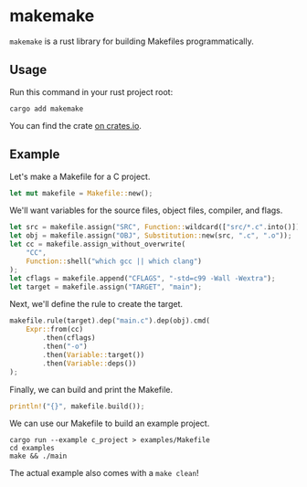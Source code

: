 # makemake

`makemake` is a rust library for building Makefiles programmatically.

## Usage

Run this command in your rust project root:
```
cargo add makemake
```
You can find the crate [on crates.io](https://crates.io/crates/makemake).

## Example

Let's make a Makefile for a C project.
```rs
let mut makefile = Makefile::new();
```

We'll want variables for the source files, object files, compiler, and flags.
```rs
let src = makefile.assign("SRC", Function::wildcard(["src/*.c".into()]));
let obj = makefile.assign("OBJ", Substitution::new(src, ".c", ".o"));
let cc = makefile.assign_without_overwrite(
    "CC",
    Function::shell("which gcc || which clang")
);
let cflags = makefile.append("CFLAGS", "-std=c99 -Wall -Wextra");
let target = makefile.assign("TARGET", "main");
```

Next, we'll define the rule to create the target.
```rs
makefile.rule(target).dep("main.c").dep(obj).cmd(
    Expr::from(cc)
        .then(cflags)
        .then("-o")
        .then(Variable::target())
        .then(Variable::deps())
);
```

Finally, we can build and print the Makefile.
```rs
println!("{}", makefile.build());
```

We can use our Makefile to build an example project.
```shell
cargo run --example c_project > examples/Makefile
cd examples
make && ./main
```
The actual example also comes with a `make clean`!
